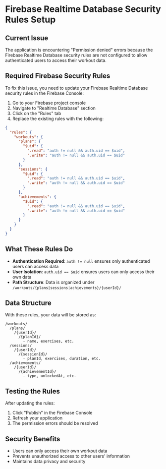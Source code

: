 # Firebase Realtime Database Security Rules Setup

## Current Issue
The application is encountering "Permission denied" errors because the Firebase Realtime Database security rules are not configured to allow authenticated users to access their workout data.

## Required Firebase Security Rules

To fix this issue, you need to update your Firebase Realtime Database security rules in the Firebase Console:

1. Go to your Firebase project console
2. Navigate to "Realtime Database" section
3. Click on the "Rules" tab
4. Replace the existing rules with the following:

```json
{
  "rules": {
    "workouts": {
      "plans": {
        "$uid": {
          ".read": "auth != null && auth.uid == $uid",
          ".write": "auth != null && auth.uid == $uid"
        }
      },
      "sessions": {
        "$uid": {
          ".read": "auth != null && auth.uid == $uid",
          ".write": "auth != null && auth.uid == $uid"
        }
      },
      "achievements": {
        "$uid": {
          ".read": "auth != null && auth.uid == $uid",
          ".write": "auth != null && auth.uid == $uid"
        }
      }
    }
  }
}
```

## What These Rules Do

- **Authentication Required**: `auth != null` ensures only authenticated users can access data
- **User Isolation**: `auth.uid == $uid` ensures users can only access their own data
- **Path Structure**: Data is organized under `/workouts/{plans|sessions|achievements}/{userId}/`

## Data Structure
With these rules, your data will be stored as:
```
/workouts/
  /plans/
    /{userId}/
      /{planId}/
        - name, exercises, etc.
  /sessions/
    /{userId}/
      /{sessionId}/
        - planId, exercises, duration, etc.
  /achievements/
    /{userId}/
      /{achievementId}/
        - type, unlockedAt, etc.
```

## Testing the Rules
After updating the rules:
1. Click "Publish" in the Firebase Console
2. Refresh your application
3. The permission errors should be resolved

## Security Benefits
- Users can only access their own workout data
- Prevents unauthorized access to other users' information
- Maintains data privacy and security